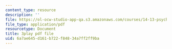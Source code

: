 ```yaml
---
content_type: resource
description: ''
file: https://ol-ocw-studio-app-qa.s3.amazonaws.com/courses/14-13-psychology-and-economics-spring-2020/6a7ae645d161b722f84834a7ff2ff9ba_S-BaPQR1ZRU.pdf
file_type: application/pdf
resourcetype: Document
title: 3play pdf file
uid: 6a7ae645-d161-b722-f848-34a7ff2ff9ba
---
```

